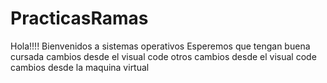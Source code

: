 # PracticasRamas
Hola!!!!
Bienvenidos a sistemas operativos
Esperemos que tengan buena cursada
cambios desde el visual code
otros cambios desde el visual code
cambios desde la maquina virtual